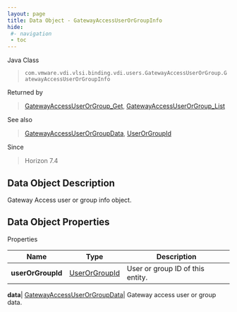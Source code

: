 ```yaml
---
layout: page
title: Data Object - GatewayAccessUserOrGroupInfo
hide:
 #- navigation
 - toc
---
```






Java Class  
> `com.vmware.vdi.vlsi.binding.vdi.users.GatewayAccessUserOrGroup.GatewayAccessUserOrGroupInfo`

Returned by  
> [GatewayAccessUserOrGroup_Get](vdi.users.GatewayAccessUserOrGroup.md#get), [GatewayAccessUserOrGroup_List](vdi.users.GatewayAccessUserOrGroup.md#list)

See also  
> [GatewayAccessUserOrGroupData](vdi.users.GatewayAccessUserOrGroup.GatewayAccessUserOrGroupData.md), [UserOrGroupId](vdi.entity.UserOrGroupId.md)

Since  
> Horizon 7.4


## Data Object Description 

Gateway Access user or group info object. 

## Data Object Properties

Properties

Name |  Type |  Description   
---|---|---  
**userOrGroupId**| [UserOrGroupId](vdi.entity.UserOrGroupId.md)|  User or group ID of this entity.   
  
**data**| [GatewayAccessUserOrGroupData](vdi.users.GatewayAccessUserOrGroup.GatewayAccessUserOrGroupData.md)|  Gateway access user or group data.   
  
  
  
  
  
  
